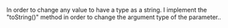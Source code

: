 In order to change any value to have a type as a string. I implement the "toString()" method in order to change the argument type of 
the parameter..